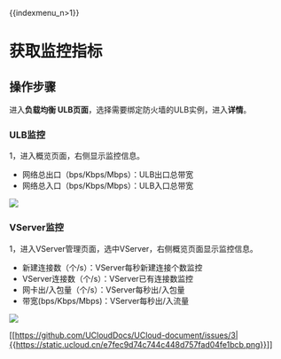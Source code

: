 {{indexmenu_n>1}}

# 获取监控指标

## 操作步骤

进入**负载均衡 ULB页面**，选择需要绑定防火墙的ULB实例，进入**详情**。

### ULB监控

1，进入概览页面，右侧显示监控信息。

* 网络总出口（bps/Kbps/Mbps）：ULB出口总带宽
* 网络总入口（bps/Kbps/Mbps）：ULB入口总带宽

![](https://static.ucloud.cn/b2965b2eac644c3a8075e9319e81775a.png)

### VServer监控

1，进入VServer管理页面，选中VServer，右侧概览页面显示监控信息。

* 新建连接数（个/s）：VServer每秒新建连接个数监控
* VServer连接数（个/s）：VServer已有连接数监控
* 网卡出/入包量（个/s）：VServer每秒出/入包量
* 带宽\(bps/Kbps/Mbps\)：VServer每秒出/入流量

![](https://static.ucloud.cn/7b7a71118dca403d935674c26a1638ee.png)

[[https://github.com/UCloudDocs/UCloud-document/issues/3|{{https://static.ucloud.cn/e7fec9d74c744c448d757fad04fe1bcb.png}}]]
